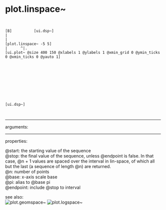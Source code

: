 # plot.linspace~

```


[B]          [ui.dsp~]
|
|
[plot.linspace~ -5 5]
|      ^|.
[ui.plot~ @size 400 150 @xlabels 1 @ylabels 1 @xmin_grid 0 @ymin_ticks 0 @xmin_ticks 0 @yauto 1]










[ui.dsp~]

            
```
---
arguments:


---
properties:

@start: the starting value of the
            sequence<br>
@stop: the final value of the
            sequence, unless @endpoint is false. In that case, @n + 1 values are spaced over the
            interval in lin-space, of which all but the last (a sequence of length @n) are
            returned.<br>
@n: number of
            points<br>
@base: x-axis scale base<br>
@pi: alias to @base pi<br>
@endpoint: include @stop to
            interval<br>

see also:<br>
![plot.geomspace~]("img/object_plot.geomspace~.png")
![plot.logspace~]("img/object_plot.logspace~.png")
